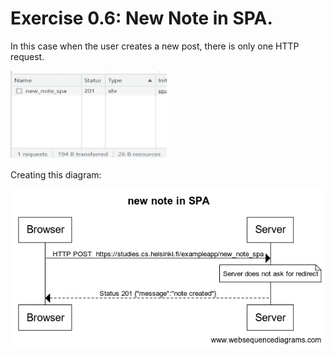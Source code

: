 # Exercise 0.6: New Note in SPA.
In this case when the user creates a new post, there is only one HTTP request.


<img src="./img/new_note_spa.png" width="250">

Creating this diagram: 

![](./img/newnote_spa_diagram.png)
